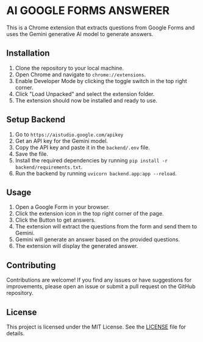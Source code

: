 # AI GOOGLE FORMS ANSWERER

This is a Chrome extension that extracts questions from Google Forms and uses the Gemini generative AI model to generate answers.

## Installation

1. Clone the repository to your local machine.
2. Open Chrome and navigate to `chrome://extensions`.
3. Enable Developer Mode by clicking the toggle switch in the top right corner.
4. Click "Load Unpacked" and select the extension folder.
5. The extension should now be installed and ready to use.

## Setup Backend

1. Go to `https://aistudio.google.com/apikey`
2. Get an API key for the Gemini model.
3. Copy the API key and paste it in the `backend/.env` file.
4. Save the file.
5. Install the required dependencies by running `pip install -r backend/requirements.txt`.
6. Run the backend by running `uvicorn backend.app:app --reload`.

## Usage

1. Open a Google Form in your browser.
2. Click the extension icon in the top right corner of the page.
3. Click the Button to get answers.
4. The extension will extract the questions from the form and send them to Gemini.
5. Gemini will generate an answer based on the provided questions.
6. The extension will display the generated answer.

## Contributing

Contributions are welcome! If you find any issues or have suggestions for improvements, please open an issue or submit a pull request on the GitHub repository.

## License

This project is licensed under the MIT License. See the [LICENSE](LICENSE) file for details.
